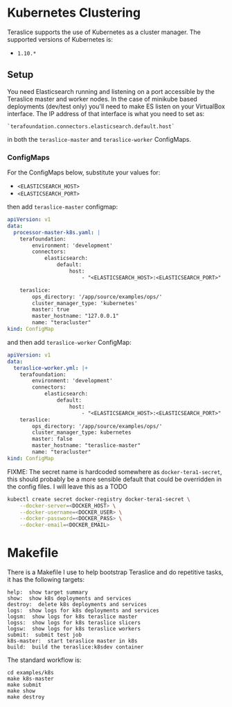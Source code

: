 # Kubernetes Clustering

Teraslice supports the use of Kubernetes as a cluster manager.  The supported
versions of Kubernetes is:

* `1.10.*`

## Setup

You need Elasticsearch running and listening on a port accessible by the
Teraslice master and worker nodes.  In the case of minikube based deployments
(dev/test only) you'll need to make ES listen on your VirtualBox interface.  The
IP address of that interface is what you need to set as:

    `terafoundation.connectors.elasticsearch.default.host`

in both the `teraslice-master` and `teraslice-worker` ConfigMaps.

### ConfigMaps

For the ConfigMaps below, substitute your values for:

* `<ELASTICSEARCH_HOST>`
* `<ELASTICSEARCH_PORT>`

then add `teraslice-master` configmap:

```yaml
apiVersion: v1
data:
  processor-master-k8s.yaml: |
    terafoundation:
        environment: 'development'
        connectors:
            elasticsearch:
                default:
                    host:
                        - "<ELASTICSEARCH_HOST>:<ELASTICSEARCH_PORT>"

    teraslice:
        ops_directory: '/app/source/examples/ops/'
        cluster_manager_type: 'kubernetes'
        master: true
        master_hostname: "127.0.0.1"
        name: "teracluster"
kind: ConfigMap
```

and then add `teraslice-worker` ConfigMap:

```yaml
apiVersion: v1
data:
  teraslice-worker.yml: |+
    terafoundation:
        environment: 'development'
        connectors:
            elasticsearch:
                default:
                    host:
                        - "<ELASTICSEARCH_HOST>:<ELASTICSEARCH_PORT>"
    teraslice:
        ops_directory: '/app/source/examples/ops/'
        cluster_manager_type: kubernetes
        master: false
        master_hostname: "teraslice-master"
        name: "teracluster"
kind: ConfigMap
```

FIXME: The secret name is hardcoded somewhere as `docker-tera1-secret`, this
should probably be a more sensible default that could be overridden in the
config files.  I will leave this as a TODO

```bash
kubectl create secret docker-registry docker-tera1-secret \
    --docker-server=<DOCKER_HOST> \
    --docker-username=<DOCKER_USER> \
    --docker-password=<DOCKER_PASS> \
    --docker-email=<DOCKER_EMAIL>
```
# Makefile

There is a Makefile I use to help bootstrap Teraslice and do repetitive tasks,
it has the following targets:

```
help:  show target summary
show:  show k8s deployments and services
destroy:  delete k8s deployments and services
logs:  show logs for k8s deployments and services
logsm:  show logs for k8s teraslice master
logss:  show logs for k8s teraslice slicers
logsw:  show logs for k8s teraslice workers
submit:  submit test job
k8s-master:  start teraslice master in k8s
build:  build the teraslice:k8sdev container
```

The standard workflow is:

```
cd examples/k8s
make k8s-master
make submit
make show
make destroy
```